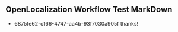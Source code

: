## OpenLocalization Workflow Test MarkDown
* 6875fe62-cf66-4747-aa4b-93f7030a905f thanks!

<!--HONumber=Aug16_HO3-->


